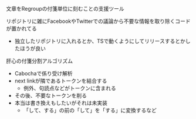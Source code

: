 
文章をRegroupの付箋単位に刻むことの支援ツール

リポジトリに雑にFacebookやTwitterでの議論から不要な情報を取り除くコードが置かれてる
- 独立したリポジトリに入れるとか、TSで動くようにしてリリースするとかしたほうが良い

肝心の付箋分割アルゴリズム
- Cabochaで係り受け解析
- next linkが隣であるトークンを結合する
    - 例外、句読点などがトークンに含まれる
- その後、不要なトークンを削る
- 本当は書き換えもしたいがそれは未実装
    - 「して、する」の前の「して」を「する」に変換するなど

